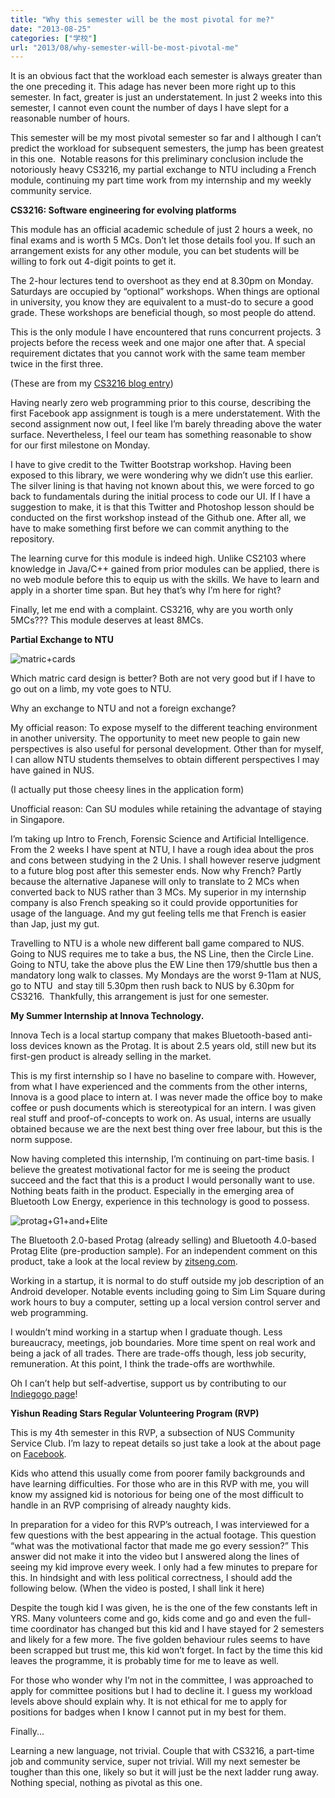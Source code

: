 ```yaml
---
title: "Why this semester will be the most pivotal for me?"
date: "2013-08-25"
categories: ["学校"]
url: "2013/08/why-semester-will-be-most-pivotal-me"
---
```


It is an obvious fact that the workload each semester is always greater than the one preceding it. This adage has never been more right up to this semester. In fact, greater is just an understatement. In just 2 weeks into this semester, I cannot even count the number of days I have slept for a reasonable number of hours.

This semester will be my most pivotal semester so far and I although I can’t predict the workload for subsequent semesters, the jump has been greatest in this one.  Notable reasons for this preliminary conclusion include the notoriously heavy CS3216, my partial exchange to NTU including a French module, continuing my part time work from my internship and my weekly community service.
<!--more-->
**CS3216: Software engineering for evolving platforms**

This module has an official academic schedule of just 2 hours a week, no final exams and is worth 5 MCs. Don’t let those details fool you. If such an arrangement exists for any other module, you can bet students will be willing to fork out 4-digit points to get it.

The 2-hour lectures tend to overshoot as they end at 8.30pm on Monday. Saturdays are occupied by “optional” workshops. When things are optional in university, you know they are equivalent to a must-do to secure a good grade. These workshops are beneficial though, so most people do attend.

This is the only module I have encountered that runs concurrent projects. 3 projects before the recess week and one major one after that. A special requirement dictates that you cannot work with the same team member twice in the first three.

(These are from my [CS3216 blog entry](http://khengmengcs3216.wordpress.com/2013/08/25/kheng-meng-week-3-barely-threading-above-the-water-surface/))


Having nearly zero web programming prior to this course, describing the first Facebook app assignment is tough is a mere understatement. With the second assignment now out, I feel like I’m barely threading above the water surface. Nevertheless, I feel our team has something reasonable to show for our first milestone on Monday.

I have to give credit to the Twitter Bootstrap workshop. Having been exposed to this library, we were wondering why we didn’t use this earlier. The silver lining is that having not known about this, we were forced to go back to fundamentals during the initial process to code our UI. If I have a suggestion to make, it is that this Twitter and Photoshop lesson should be conducted on the first workshop instead of the Github one. After all, we have to make something first before we can commit anything to the repository.

The learning curve for this module is indeed high. Unlike CS2103 where knowledge in Java/C++ gained from prior modules can be applied, there is no web module before this to equip us with the skills. We have to learn and apply in a shorter time span. But hey that’s why I’m here for right?

Finally, let me end with a complaint. CS3216, why are you worth only 5MCs??? This module deserves at least 8MCs.


**Partial Exchange to NTU**

![matric+cards](images/matric-cards.jpg)

Which matric card design is better? Both are not very good but if I have to go out on a limb, my vote goes to NTU.

Why an exchange to NTU and not a foreign exchange?

My official reason: To expose myself to the different teaching environment in another university. The opportunity to meet new people to gain new perspectives is also useful for personal development. Other than for myself, I can allow NTU students themselves to obtain different perspectives I may have gained in NUS.

(I actually put those cheesy lines in the application form)

Unofficial reason: Can SU modules while retaining the advantage of staying in Singapore.

I’m taking up Intro to French, Forensic Science and Artificial Intelligence.  From the 2 weeks I have spent at NTU, I have a rough idea about the pros and cons between studying in the 2 Unis. I shall however reserve judgment to a future blog post after this semester ends. Now why French? Partly because the alternative Japanese will only to translate to 2 MCs when converted back to NUS rather than 3 MCs. My superior in my internship company is also French speaking so it could provide opportunities for usage of the language. And my gut feeling tells me that French is easier than Jap, just my gut.

Travelling to NTU is a whole new different ball game compared to NUS. Going to NUS requires me to take a bus, the NS Line, then the Circle Line. Going to NTU, take the above plus the EW Line then 179/shuttle bus then a mandatory long walk to classes. My Mondays are the worst 9-11am at NUS, go to NTU  and stay till 5.30pm then rush back to NUS by 6.30pm for CS3216.  Thankfully, this arrangement is just for one semester.

**My Summer Internship at Innova Technology.**

Innova Tech is a local startup company that makes Bluetooth-based anti-loss devices known as the Protag. It is about 2.5 years old, still new but its first-gen product is already selling in the market.

This is my first internship so I have no baseline to compare with. However, from what I have experienced and the comments from the other interns, Innova is a good place to intern at. I was never made the office boy to make coffee or push documents which is stereotypical for an intern. I was given real stuff and proof-of-concepts to work on. As usual, interns are usually obtained because we are the next best thing over free labour, but this is the norm suppose.

Now having completed this internship, I’m continuing on part-time basis. I believe the greatest motivational factor for me is seeing the product succeed and the fact that this is a product I would personally want to use. Nothing beats faith in the product. Especially in the emerging area of Bluetooth Low Energy, experience in this technology is good to possess.

![protag+G1+and+Elite](images/protag-cards.jpg)

The Bluetooth 2.0-based Protag (already selling) and Bluetooth 4.0-based Protag Elite (pre-production sample). For an independent comment on this product, take a look at the local review by [zitseng.com](http://zitseng.com/archives/4998).

Working in a startup, it is normal to do stuff outside my job description of an Android developer. Notable events including going to Sim Lim Square during work hours to buy a computer, setting up a local version control server and web programming.

I wouldn’t mind working in a startup when I graduate though. Less bureaucracy, meetings, job boundaries. More time spent on real work and being a jack of all trades. There are trade-offs though, less job security, remuneration. At this point, I think the trade-offs are worthwhile.

Oh I can’t help but self-advertise, support us by contributing to our [Indiegogo page](http://www.indiegogo.com/projects/elite-the-world-s-most-comprehensive-lost-and-found-system)!


**Yishun Reading Stars Regular Volunteering Program (RVP)**

This is my 4th semester in this RVP, a subsection of NUS Community Service Club. I’m lazy to repeat details so just take a look at the about page on [Facebook](https://www.facebook.com/CscYishunReadingStars).

Kids who attend this usually come from poorer family backgrounds and have learning difficulties. For those who are in this RVP with me, you will know my assigned kid is notorious for being one of the most difficult to handle in an RVP comprising of already naughty kids.

In preparation for a video for this RVP’s outreach, I was interviewed for a few questions with the best appearing in the actual footage. This question “what was the motivational factor that made me go every session?” This answer did not make it into the video but I answered along the lines of seeing my kid improve every week. I only had a few minutes to prepare for this. In hindsight and with less political correctness, I should add the following below. (When the video is posted, I shall link it here)

Despite the tough kid I was given, he is the one of the few constants left in YRS. Many volunteers come and go, kids come and go and even the full-time coordinator has changed but this kid and I have stayed for 2 semesters and likely for a few more. The five golden behaviour rules seems to have been scrapped but trust me, this kid won’t forget. In fact by the time this kid leaves the programme, it is probably time for me to leave as well.

For those who wonder why I’m not in the committee, I was approached to apply for committee positions but I had to decline it. I guess my workload levels above should explain why. It is not ethical for me to apply for positions for badges when I know I cannot put in my best for them.

Finally...

Learning a new language, not trivial. Couple that with CS3216, a part-time job and community service, super not trivial. Will my next semester be tougher than this one, likely so but it will just be the next ladder rung away. Nothing special, nothing as pivotal as this one.
